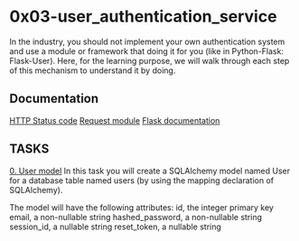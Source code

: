 # 0x03-user_authentication_service

In the industry, you should not implement your own authentication system and use a module or framework that doing it for you (like in Python-Flask: Flask-User). Here, for the learning purpose, we will walk through each step of this mechanism to understand it by doing.

## Documentation

[HTTP Status code](https://www.w3.org/Protocols/rfc2616/rfc2616-sec10.html)
[Request module](https://requests.kennethreitz.org/en/latest/user/quickstart/)
[Flask documentation](https://flask.palletsprojects.com/en/1.1.x/quickstart/)

## TASKS

[0. User model](https://github.com/Mmaureeny/alx-backend-user-data/blob/master/0x02-Session_authentication/models/user.py)
In this task you will create a SQLAlchemy model named User for a database table named users (by using the mapping declaration of SQLAlchemy).

The model will have the following attributes:
id, the integer primary key
email, a non-nullable string
hashed_password, a non-nullable string
session_id, a nullable string
reset_token, a nullable string

